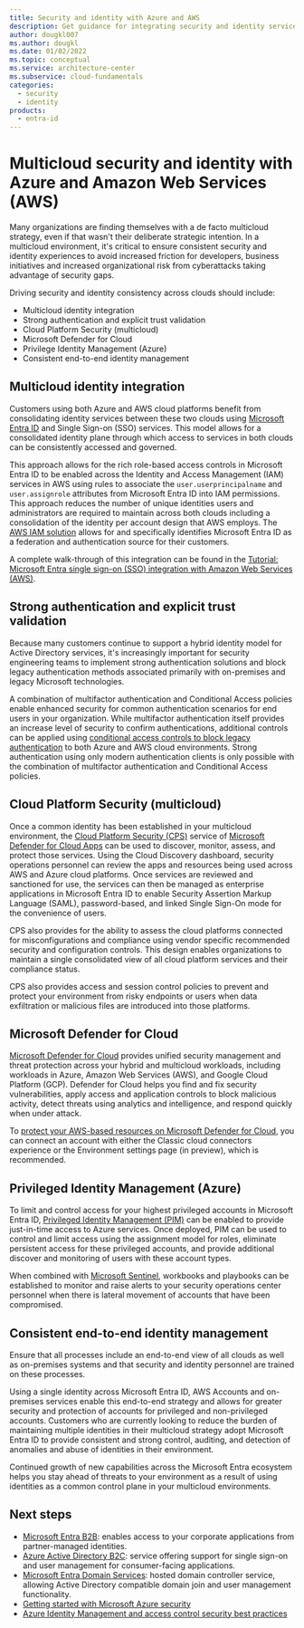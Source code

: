 ```yaml
---
title: Security and identity with Azure and AWS
description: Get guidance for integrating security and identity services across Azure and AWS. Explore strong authentication and explicit trust validation, PIM, and more.
author: dougkl007
ms.author: dougkl
ms.date: 01/02/2022
ms.topic: conceptual
ms.service: architecture-center
ms.subservice: cloud-fundamentals
categories:
  - security
  - identity
products:
  - entra-id
---
```


# Multicloud security and identity with Azure and Amazon Web Services (AWS)

Many organizations are finding themselves with a de facto multicloud strategy, even if that wasn't their deliberate strategic intention. In a multicloud environment, it's critical to ensure consistent security and identity experiences to avoid increased friction for developers, business initiatives and increased organizational risk from cyberattacks taking advantage of security gaps.

Driving security and identity consistency across clouds should include:

- Multicloud identity integration
- Strong authentication and explicit trust validation
- Cloud Platform Security (multicloud)
- Microsoft Defender for Cloud
- Privilege Identity Management (Azure)
- Consistent end-to-end identity management

## Multicloud identity integration

Customers using both Azure and AWS cloud platforms benefit from consolidating identity services between these two clouds using [Microsoft Entra ID](/azure/active-directory/fundamentals/active-directory-whatis) and Single Sign-on (SSO) services. This model allows for a consolidated identity plane through which access to services in both clouds can be consistently accessed and governed.

This approach allows for the rich role-based access controls in Microsoft Entra ID to be enabled across the Identity and Access Management (IAM) services in AWS using rules to associate the `user.userprincipalname` and `user.assignrole` attributes from Microsoft Entra ID into IAM permissions. This approach reduces the number of unique identities users and administrators are required to maintain across both clouds including a consolidation of the identity per account design that AWS employs. The [AWS IAM solution](https://aws.amazon.com/iam/features/?nc=sn&loc=2) allows for and specifically identifies Microsoft Entra ID as a federation and authentication source for their customers.

A complete walk-through of this integration can be found in the [Tutorial: Microsoft Entra single sign-on (SSO) integration with Amazon Web Services (AWS)](/azure/active-directory/saas-apps/amazon-web-service-tutorial).

## Strong authentication and explicit trust validation

Because many customers continue to support a hybrid identity model for Active Directory services, it's increasingly important for security engineering teams to implement strong authentication solutions and block legacy authentication methods associated primarily with on-premises and legacy Microsoft technologies.

A combination of multifactor authentication and Conditional Access policies enable enhanced security for common authentication scenarios for end users in your organization. While multifactor authentication itself provides an increase level of security to confirm authentications, additional controls can be applied using [conditional access controls to block legacy authentication](/azure/active-directory/conditional-access/howto-conditional-access-policy-block-legacy) to both Azure and AWS cloud environments. Strong authentication using only modern authentication clients is only possible with the combination of multifactor authentication and Conditional Access policies.

## Cloud Platform Security (multicloud)

Once a common identity has been established in your multicloud environment, the [Cloud Platform Security (CPS)](/cloud-app-security/tutorial-cloud-platform-security) service of [Microsoft Defender for Cloud Apps](/cloud-app-security) can be used to discover, monitor, assess, and protect those services. Using the Cloud Discovery dashboard, security operations personnel can review the apps and resources being used across AWS and Azure cloud platforms. Once services are reviewed and sanctioned for use, the services can then be managed as enterprise applications in Microsoft Entra ID to enable Security Assertion Markup Language (SAML), password-based, and linked Single Sign-On mode for the convenience of users.

CPS also provides for the ability to assess the cloud platforms connected for misconfigurations and compliance using vendor specific recommended security and configuration controls. This design enables organizations to maintain a single consolidated view of all cloud platform services and their compliance status.

CPS also provides access and session control policies to prevent and protect your environment from risky endpoints or users when data exfiltration or malicious files are introduced into those platforms.

## Microsoft Defender for Cloud

[Microsoft Defender for Cloud](/azure/defender-for-cloud) provides unified security management and threat protection across your hybrid and multicloud workloads, including workloads in Azure, Amazon Web Services (AWS), and Google Cloud Platform (GCP). Defender for Cloud helps you find and fix security vulnerabilities, apply access and application controls to block malicious activity, detect threats using analytics and intelligence, and respond quickly when under attack.

To [protect your AWS-based resources on Microsoft Defender for Cloud](/azure/defender-for-cloud/quickstart-onboard-aws?pivots=env-settings), you can connect an account with either the Classic cloud connectors experience or the Environment settings page (in preview), which is recommended.

## Privileged Identity Management (Azure)

To limit and control access for your highest privileged accounts in Microsoft Entra ID, [Privileged Identity Management (PIM)](/azure/active-directory/privileged-identity-management) can be enabled to provide just-in-time access to Azure services. Once deployed, PIM can be used to control and limit access using the assignment model for roles, eliminate persistent access for these privileged accounts, and provide additional discover and monitoring of users with these account types.

When combined with [Microsoft Sentinel](/azure/sentinel), workbooks and playbooks can be established to monitor and raise alerts to your security operations center personnel when there is lateral movement of accounts that have been compromised.

## Consistent end-to-end identity management

Ensure that all processes include an end-to-end view of all clouds as well as on-premises systems and that security and identity personnel are trained on these processes.

Using a single identity across Microsoft Entra ID, AWS Accounts and on-premises services enable this end-to-end strategy and allows for greater security and protection of accounts for privileged and non-privileged accounts. Customers who are currently looking to reduce the burden of maintaining multiple identities in their multicloud strategy adopt Microsoft Entra ID to provide consistent and strong control, auditing, and detection of anomalies and abuse of identities in their environment.

Continued growth of new capabilities across the Microsoft Entra ecosystem helps you stay ahead of threats to your environment as a result of using identities as a common control plane in your multicloud environments.

## Next steps

- [Microsoft Entra B2B](/azure/active-directory/external-identities/what-is-b2b): enables access to your corporate applications from partner-managed identities.
- [Azure Active Directory B2C](/azure/active-directory-b2c/overview): service offering support for single sign-on and user management for consumer-facing applications.
- [Microsoft Entra Domain Services](/azure/active-directory-domain-services/overview): hosted domain controller service, allowing Active Directory compatible domain join and user management functionality.
- [Getting started with Microsoft Azure security](/azure/security)
- [Azure Identity Management and access control security best practices](/azure/security/azure-security-identity-management-best-practices)
